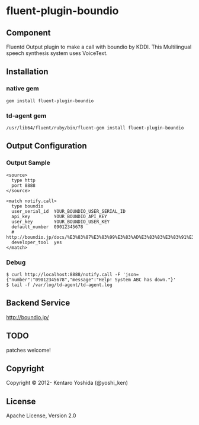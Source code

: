 fluent-plugin-boundio
=====================

## Component
Fluentd Output plugin to make a call with boundio by KDDI. This Multilingual speech synthesis system uses VoiceText.

## Installation

### native gem
`````
gem install fluent-plugin-boundio
`````

### td-agent gem
`````
/usr/lib64/fluent/ruby/bin/fluent-gem install fluent-plugin-boundio
`````

## Output Configuration

### Output Sample
`````
<source>
  type http
  port 8888
</source>

<match notify.call>
  type boundio
  user_serial_id  YOUR_BOUNDIO_USER_SERIAL_ID
  api_key         YOUR_BOUNDIO_API_KEY
  user_key        YOUR_BOUNDIO_USER_KEY
  default_number  09012345678
  # http://boundio.jp/docs/%E3%83%87%E3%83%99%E3%83%AD%E3%83%83%E3%83%91%E3%83%BC%E3%83%84%E3%83%BC%E3%83%AB
  developer_tool  yes
</match>
`````

### Debug
`````
$ curl http://localhost:8888/notify.call -F 'json={"number":"09012345678","message":"Help! System ABC has down."}'
$ tail -f /var/log/td-agent/td-agent.log
`````

## Backend Service
http://boundio.jp/

## TODO
patches welcome!

## Copyright
Copyright © 2012- Kentaro Yoshida (@yoshi_ken)

## License
Apache License, Version 2.0
